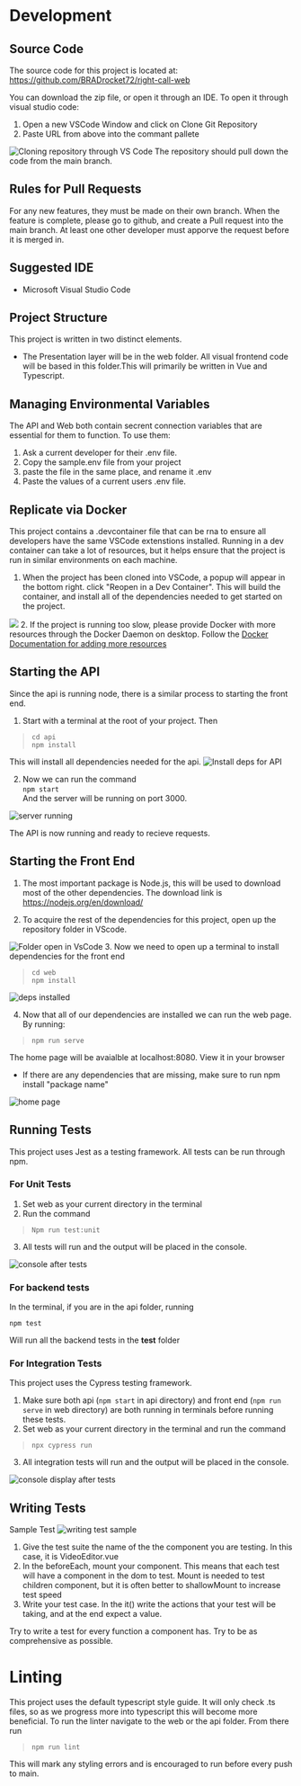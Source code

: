 # Development
## Source Code
The source code for this project is located at:<br>
 <a href="https://github.com/BRADrocket72/right-call-web">https://github.com/BRADrocket72/right-call-web</a>

 You can download the zip file, or open it through an IDE. To open it through visual studio code:<br>
 1. Open a new VSCode Window and click on Clone Git Repository
 2. Paste URL from above into the commant pallete
<img src='./Assets/clone_repo_dev.png' alt="Cloning repository through VS Code">
 The repository should pull down the code from the main branch.<br>

 ## Rules for Pull Requests
 For any new features, they must be made on their own branch. When the feature is complete, please go to github, and create a Pull request into the main branch. At least one other developer must apporve the request before it is merged in.


## Suggested IDE
-  Microsoft Visual Studio Code 

## Project Structure
This project is written in two distinct elements.
- The Presentation layer will be in the web folder. All visual frontend code will be based in this folder.This will primarily be written in Vue and Typescript.

## Managing Environmental Variables
The API and Web both contain secrent connection variables that are essential for them to function. To use them:
1. Ask a current developer for their .env file.
2. Copy the sample.env file from your project
3. paste the file in the same place, and rename it .env
4. Paste the values of a current users .env file.

## Replicate via Docker
This project contains a .devcontainer file that can be rna to ensure all developers have the same VSCode extenstions installed. Running in a dev container can take a lot of resources, but it helps ensure that the project is run in similar environments on each machine.

1. When the project has been cloned into VSCode, a popup will appear in the bottom right. click "Reopen in a Dev Container".
This will build the container, and install all of the dependencies needed to get started on the project.
<img src="../Documentation/Assets/start_in_dev_container.png">
2. If the project is running too slow, please provide Docker with more resources through the Docker Daemon on desktop. Follow the <a href="https://docs.docker.com/config/containers/resource_constraints/"> Docker Documentation for adding more resources</a>

## Starting the API
Since the api is running node, there is a similar process to starting the front end.

1. Start with a terminal at the root of your project. Then <br>
>   `cd api`<br>
    `npm install` <br>
>
This will install all dependencies needed for the api.
<img src="../Documentation\Assets\deps_for_api.png" alt="Install deps for API">

2. Now we can run the command<br>
    `npm start`<br>
And the server will be running on port 3000.
<img src="../Documentation\Assets\server_started.png" alt="server running">

The API is now running and ready to recieve requests.



## Starting the Front End
1. The most important package is Node.js, this will be used to download most of the other dependencies. The download link is https://nodejs.org/en/download/

2. To acquire the rest of the dependencies for this project, open up the repository folder in VScode.

<img src ="../Documentation\Assets\open_in_vscode.png" alt="Folder open in VsCode" >
3. Now we need to open up a terminal to install dependencies for the front end

>`cd web`<br>
`npm install`

<img src="../Documentation\Assets\install_deps.png" alt="deps installed">

4. Now that all of our dependencies are installed we can run the web page.<br>
By running:<br>
>`npm run serve`

The home page will be avaialble at localhost:8080. View it in your browser<br>
- If there are any dependencies that are missing, make sure to run npm install "package name"
<img src = "..\Documentation\Assets\home_page.png" alt="home page">


## Running Tests
This project uses Jest as a testing framework. All tests can be run through npm.
 ### For Unit Tests
 1. Set web as your current directory in the terminal
 2. Run the command <br>
 >`Npm run test:unit`<br>
 3. All tests will run and the output will be placed in the console.
<img src="../Documentation\Assets\console_after_tests.png" alt="console after tests">

### For backend tests
In the terminal, if you are in the api folder, running
>
`npm test`
>
Will run all the backend tests in the __test__ folder

 ### For Integration Tests
 This project uses the Cypress testing framework.
 1. Make sure both api (`npm start` in api directory) and front end (`npm run serve` in web directory) are both running in terminals before running these tests. 
 2. Set web as your current directory in the terminal and run the command <br>
 >`npx cypress run`<br>
 3. All integration tests will run and the output will be placed in the console. 
 <img src="../Documentation\Assets\integrationTestResults.png" alt="console display after tests">

## Writing Tests
Sample Test
<img src="../Documentation\Assets\writing_test_sample.png" alt= "writing test sample"><br>
1. Give the test suite the name of the the component you are testing. In this case, it is VideoEditor.vue
2. In the beforeEach, mount your component. This means that each test will have a component in the dom to test. Mount is needed to test children component, but it is often better to shallowMount to increase test speed
3. Write your test case. In the it() write the actions that your test will be taking, and at the end expect a value.

Try to write a test for every function a component has. Try to be as comprehensive as possible.

# Linting
  This project uses the default typescript style guide. It will only check .ts files, so as we progress more into typescript this will become more beneficial. To run the linter navigate to the web or the api folder. From there run 
  >`npm run lint`
  
  This will mark any styling errors and is encouraged to run before every push to main.